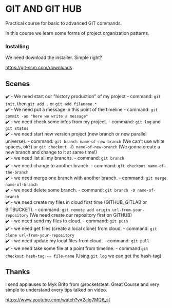 # GIT AND GIT HUB

Practical course for basic to advanced GIT commands.

In this course we learn some forms of project organization patterns.

### Installing

We need download the installer. Simple right?

https://git-scm.com/downloads

## Scenes

✔️ - We need start our "history production" of my project - command: `git init`, then `git add .` or `git add filename.*`<br/>
✔️ - We need put a message in this point of the timeline - command: `git commit -am "here we write a message"`<br/>
✔️ - we need check some infos from my project. - command: `git log` and `git status`<br/>
✔️ - we need start new version project (new branch or new parallel universe). - command: `git branch name-of-new-branch` (We can't use white spaces, ok?) or `git checkout -B name-of-new-branch` (We gonna create a new branch and change to it at same time!)<br/>
✔️ - we need list all my branchs. - command: `git branch`<br/>
✔️ - we need change to another branch. - command: `git checkout name-of-the-branch`<br/>
✔️ - we need merge one branch with another branch. - command: `git merge name-of-branch`<br/>
✔️ - we need delete some branch. - command: `git branch -D name-of-branch`<br/>
✔️ - we need create my files in cloud first time (GITHUB, GITLAB or BITBUCKET). - command: `git remote add origin url-from-your-repository` (We need create our repository first on GITHUB)<br/>
✔️ - we need send my files to cloud. - command: `git push`<br/>
✔️ - we need get files (create a local clone) from cloud. - command: `git clone url-from-your-repository`<br/>
✔️ - we need update my local files from cloud. - command: `git pull`<br/>
✔️ - we need take some file at a point from timeline. - command `git checkout hash-tag -- file-name` (Using `git log` we can get the hash-tag)

## Thanks

I send applauses to Myk Brito from @rocketsteat. Great Course and very simple to understand every tips talked on video.

https://www.youtube.com/watch?v=2alg7MQ6_sI
